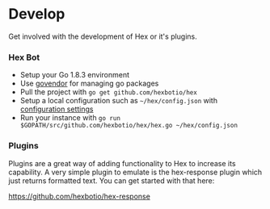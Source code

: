 # Develop

Get involved with the development of Hex or it's plugins.


### Hex Bot

- Setup your Go 1.8.3 environment
- Use [govendor](https://github.com/kardianos/govendor) for managing go packages
- Pull the project with `go get github.com/hexbotio/hex`
- Setup a local configuration such as `~/hex/config.json` with [configuration settings](configuration.md)
- Run your instance with `go run $GOPATH/src/github.com/hexbotio/hex/hex.go ~/hex/config.json`


### Plugins

Plugins are a great way of adding functionality to Hex to increase its capability. A very simple plugin to emulate is the hex-response plugin which just returns formatted text. You can get started with that here:

https://github.com/hexbotio/hex-response

